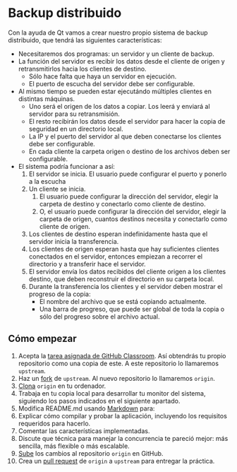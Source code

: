 # Backup distribuido
Con la ayuda de Qt vamos a crear nuestro propio sistema de backup distribuido, que tendrá las siguientes características:

 * Necesitaremos dos programas: un servidor y un cliente de backup.
 * La función del servidor es recibir los datos desde el cliente de origen y retransmitirlos hacia los clientes de destino.
   * Sólo hace falta que haya un servidor en ejecución.
   * El puerto de escucha del servidor debe ser configurable.
 * Al mismo tiempo se pueden estar ejecutándo múltiples clientes en distintas máquinas.
   * Uno será el origen de los datos a copiar. Los leerá y enviará al servidor para su retransmisión.
   * El resto recibirán los datos desde el servidor para hacer la copia de seguridad en un directorio local.
   * La IP y el puerto del servidor al que deben conectarse los clientes debe ser configurable.
   * En cada cliente la carpeta origen o destino de los archivos deben ser configurable.
 * El sistema podría funcionar a así:
   1. El servidor se inicia. El usuario puede configurar el puerto y ponerlo a la escucha
   2. Un cliente se inicia.
      1. El usuario puede configurar la dirección del servidor, elegir la carpeta de destino y conectarlo como cliente de destino.
      2. O, el usuario puede configurar la dirección del servidor, elegir la carpeta de origen, cuantos destinos necesita y conectarlo como cliente de origen.
   3. Los clientes de destino esperan indefinidamente hasta que el servidor inicia la transferencia.
   4. Los clientes de origen esperan hasta que hay suficientes clientes conectados en el servidor, entonces empiezan a recorrer el directorio y a transferir hace el servidor.
   5. El servidor envía los datos recibidos del cliente origen a los clientes destino, que deben reconstruir el directorio en su carpeta local.
   6. Durante la transferencia los clientes y el servidor deben mostrar el progreso de la copia:
      * El nombre del archivo que se está copiando actualmente.
      * Una barra de progreso, que puede ser global de toda la copia o sólo del progreso sobre el archivo actual.

## Cómo empezar

 1. Acepta la [tarea asignada de GitHub Classroom](https://classroom.github.com/assignment-invitations/e00c36345e701f3f266fbc98b2a979a5). Así obtendrás tu propio repositorio como una copia de este. A este repositorio lo llamaremos `upstream`.
 2. Haz un [fork](https://guides.github.com/activities/forking/) de `upstream`. Al nuevo repositorio lo llamaremos `origin`.
 3. [Clona](http://gitref.org/creating/#clone) `origin` en tu ordenador.
 4. Trabaja en tu copia local para desarrollar tu monitor del sistema, siguiendo los pasos indicados en el siguiente apartado.
 5. Modifica README.md usando [Markdown](https://guides.github.com/features/mastering-markdown/) para:
   1. Explicar cómo compilar y probar la aplicación, incluyendo los requisitos requeridos para hacerlo.
   2. Comentar las características implementadas.
   3. Discute que técnica para manejar la concurrencia te pareció mejor: más sencilla, más flexible o más escalable.
 5. [Sube](http://gitref.org/remotes/#push) los cambios al repositorio `origin` en GitHub.
 6. Crea un [pull request](https://help.github.com/articles/creating-a-pull-request) de `origin` a `upstream` para entregar la práctica.
